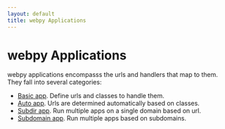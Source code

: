 ```yaml
---
layout: default
title: webpy Applications
---
```


# webpy Applications

webpy applications encompasss the urls and handlers that map to them. They fall into several categories:

* [Basic app](/docs/0.3/apps/basic). Define urls and classes to handle them.
* [Auto app](/docs/0.3/apps/auto). Urls are determined automatically based on classes.
* [Subdir app](/docs/0.3/apps/subdir). Run multiple apps on a single domain based on url.
* [Subdomain app](/docs/0.3/apps/subdomain). Run multiple apps based on subdomains.